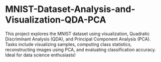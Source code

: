 # MNIST-Dataset-Analysis-and-Visualization-QDA-PCA
This project explores the MNIST dataset using visualization, Quadratic Discriminant Analysis (QDA), and Principal Component Analysis (PCA). Tasks include visualizing samples, computing class statistics, reconstructing images using PCA, and evaluating classification accuracy. Ideal for data science enthusiasts!
